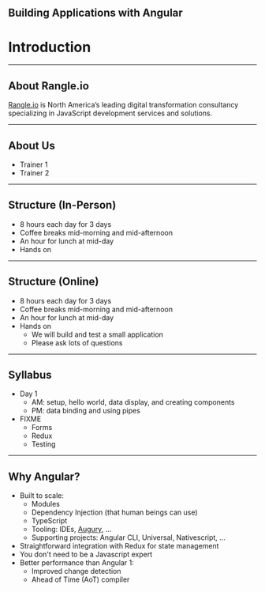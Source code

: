<!-- .slide: data-background="../content/images/title-slide.jpg" -->

## Building Applications with Angular

# Introduction

---

## About Rangle.io

[Rangle.io](http://rangle.io) is North America’s leading digital
transformation consultancy specializing in JavaScript development
services and solutions.

---

## About Us <!-- FIXME: fill in trainer bios -->

*   Trainer 1
*   Trainer 2

---

## Structure (In-Person) <!-- FIXME: delete if online -->

- 8 hours each day for 3 days
- Coffee breaks mid-morning and mid-afternoon
- An hour for lunch at mid-day
- Hands on

---

## Structure (Online) <!-- FIXME: delete if in person -->

- 8 hours each day for 3 days
- Coffee breaks mid-morning and mid-afternoon
- An hour for lunch at mid-day
- Hands on
  - We will build and test a small application
  - Please ask lots of questions

---

## Syllabus

*  Day 1
   * AM: setup, hello world, data display, and creating components
   * PM: data binding and using pipes
*  FIXME
   * Forms
   * Redux
   * Testing

---

## Why Angular?

- Built to scale:
  - Modules
  - Dependency Injection (that human beings can use)
  - TypeScript
  - Tooling: IDEs, [Augury](https://augury.angular.io/), …
  - Supporting projects: Angular CLI, Universal, Nativescript, …
- Straightforward integration with Redux for state management
- You don't need to be a Javascript expert
- Better performance than Angular 1:
  - Improved change detection
  - Ahead of Time (AoT) compiler
